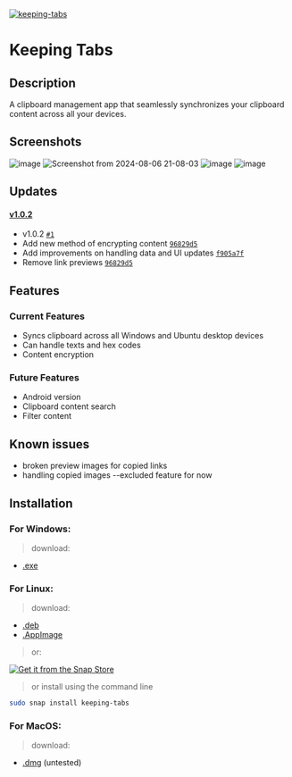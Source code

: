 <a href="https://snapcraft.io/keeping-tabs">
  <img alt="keeping-tabs" src="https://snapcraft.io/keeping-tabs/badge.svg" />
</a>

# Keeping Tabs

## Description

 A clipboard management app that seamlessly synchronizes your clipboard content across all your devices.
 

## Screenshots

![image](https://github.com/user-attachments/assets/054ee953-7c3f-49b5-b78b-6a564b140dfc)
![Screenshot from 2024-08-06 21-08-03](https://github.com/user-attachments/assets/6a0e38a6-f49a-48e0-8b24-0f1851f22144)
![image](https://github.com/user-attachments/assets/5b620ea2-3628-44d8-a03e-9a63d55e361c)
![image](https://github.com/user-attachments/assets/39026c14-65cb-4a2c-9d6e-66107a255785)

## Updates
#### [v1.0.2](https://github.com/aminosyangtti/keeping-tabs/compare/v1.0.1...v1.0.2)

- v1.0.2 [`#1`](https://github.com/aminosyangtti/keeping-tabs/pull/1)
- Add new method of encrypting content [`96829d5`](https://github.com/aminosyangtti/keeping-tabs/commit/96829d557758239b3f4ab874d9171224547f9c9b)
- Add improvements on handling data and UI updates [`f905a7f`](https://github.com/aminosyangtti/keeping-tabs/commit/f905a7f7cc712401c14a4b32ff540dbb58b99ce7)
- Remove link previews [`96829d5`](https://github.com/aminosyangtti/keeping-tabs/commit/96829d557758239b3f4ab874d9171224547f9c9b)
  
## Features

### Current Features

- Syncs clipboard across all Windows and Ubuntu desktop devices
- Can handle texts and hex codes
- Content encryption

### Future Features

- Android version
- Clipboard content search
- Filter content
  



## Known issues

   - broken preview images for copied links
   - handling copied images --excluded feature for now

    

## Installation

 ### For Windows:
  > download: 
   - [.exe](https://github.com/aminosyangtti/keeping-tabs/releases/download/v1.0.1/keeping-tabs-Setup-1.0.1.exe)
    
 ### For Linux:
  
  > download: 
  - [.deb](https://github.com/aminosyangtti/keeping-tabs/releases/download/v1.0.1/keeping-tabs_1.0.1_amd64.deb)
  - [.AppImage](https://github.com/aminosyangtti/keeping-tabs/releases/download/v1.0.1/keeping-tabs-1.0.1.AppImage)
    
  > or:
    <a href="https://snapcraft.io/keeping-tabs">
  <img alt="Get it from the Snap Store" src="https://snapcraft.io/static/images/badges/en/snap-store-black.svg" />
</a>

  > or install using the command line
  ```bash
sudo snap install keeping-tabs
```


 ### For MacOS:
  
  > download: 
  - [.dmg](https://github.com/aminosyangtti/keeping-tabs/releases/download/v1.0.1/Keeping-Tabs-1.0.1-arm64.dmg) (untested)
